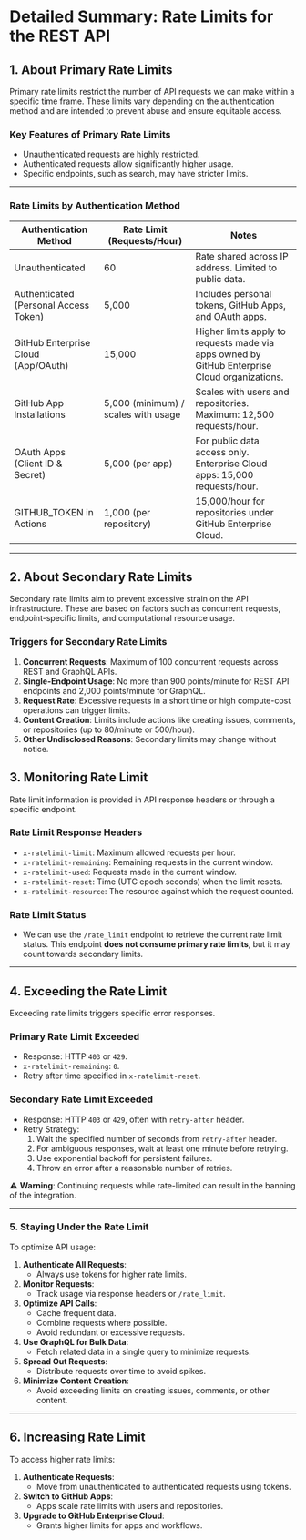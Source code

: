 # Detailed Summary: Rate Limits for the REST API


## **1. About Primary Rate Limits**
Primary rate limits restrict the number of API requests we can make within a specific time frame. These limits vary depending on the authentication method and are intended to prevent abuse and ensure equitable access.

### **Key Features of Primary Rate Limits**
- Unauthenticated requests are highly restricted.
- Authenticated requests allow significantly higher usage.
- Specific endpoints, such as search, may have stricter limits.

---

### **Rate Limits by Authentication Method**

| **Authentication Method**              | **Rate Limit** (Requests/Hour)           | **Notes**                                                                                              |
|-----------------------------------------|------------------------------------------|--------------------------------------------------------------------------------------------------------|
| Unauthenticated                         | 60                                       | Rate shared across IP address. Limited to public data.                                                |
| Authenticated (Personal Access Token)   | 5,000                                    | Includes personal tokens, GitHub Apps, and OAuth apps.                                                |
| GitHub Enterprise Cloud (App/OAuth)     | 15,000                                   | Higher limits apply to requests made via apps owned by GitHub Enterprise Cloud organizations.         |
| GitHub App Installations                | 5,000 (minimum) / scales with usage      | Scales with users and repositories. Maximum: 12,500 requests/hour.                                    |
| OAuth Apps (Client ID & Secret)         | 5,000 (per app)                          | For public data access only. Enterprise Cloud apps: 15,000 requests/hour.                             |
| GITHUB_TOKEN in Actions                 | 1,000 (per repository)                   | 15,000/hour for repositories under GitHub Enterprise Cloud.                                           |

---

## **2. About Secondary Rate Limits**
Secondary rate limits aim to prevent excessive strain on the API infrastructure. These are based on factors such as concurrent requests, endpoint-specific limits, and computational resource usage.

### **Triggers for Secondary Rate Limits**
1. **Concurrent Requests**: Maximum of 100 concurrent requests across REST and GraphQL APIs.
2. **Single-Endpoint Usage**: No more than 900 points/minute for REST API endpoints and 2,000 points/minute for GraphQL.
3. **Request Rate**: Excessive requests in a short time or high compute-cost operations can trigger limits.
4. **Content Creation**: Limits include actions like creating issues, comments, or repositories (up to 80/minute or 500/hour).
5. **Other Undisclosed Reasons**: Secondary limits may change without notice.


## **3. Monitoring Rate Limit**
Rate limit information is provided in API response headers or through a specific endpoint.

### **Rate Limit Response Headers**
- `x-ratelimit-limit`: Maximum allowed requests per hour.
- `x-ratelimit-remaining`: Remaining requests in the current window.
- `x-ratelimit-used`: Requests made in the current window.
- `x-ratelimit-reset`: Time (UTC epoch seconds) when the limit resets.
- `x-ratelimit-resource`: The resource against which the request counted.

### **Rate Limit Status**
- We can use the `/rate_limit` endpoint to retrieve the current rate limit status. This endpoint **does not consume primary rate limits**, but it may count towards secondary limits.

---

## **4. Exceeding the Rate Limit**
Exceeding rate limits triggers specific error responses.

### **Primary Rate Limit Exceeded**
- Response: HTTP `403` or `429`.
- `x-ratelimit-remaining`: `0`.
- Retry after time specified in `x-ratelimit-reset`.

### **Secondary Rate Limit Exceeded**
- Response: HTTP `403` or `429`, often with `retry-after` header.
- Retry Strategy:
  1. Wait the specified number of seconds from `retry-after` header.
  2. For ambiguous responses, wait at least one minute before retrying.
  3. Use exponential backoff for persistent failures.
  4. Throw an error after a reasonable number of retries.

⚠️ **Warning**: Continuing requests while rate-limited can result in the banning of the integration.

---

### **5. Staying Under the Rate Limit**
To optimize API usage:
1. **Authenticate All Requests**:
   - Always use tokens for higher rate limits.
2. **Monitor Requests**:
   - Track usage via response headers or `/rate_limit`.
3. **Optimize API Calls**:
   - Cache frequent data.
   - Combine requests where possible.
   - Avoid redundant or excessive requests.
4. **Use GraphQL for Bulk Data**:
   - Fetch related data in a single query to minimize requests.
5. **Spread Out Requests**:
   - Distribute requests over time to avoid spikes.
6. **Minimize Content Creation**:
   - Avoid exceeding limits on creating issues, comments, or other content.

---

## **6. Increasing Rate Limit**
To access higher rate limits:
1. **Authenticate Requests**:
   - Move from unauthenticated to authenticated requests using tokens.
2. **Switch to GitHub Apps**:
   - Apps scale rate limits with users and repositories.
3. **Upgrade to GitHub Enterprise Cloud**:
   - Grants higher limits for apps and workflows.

